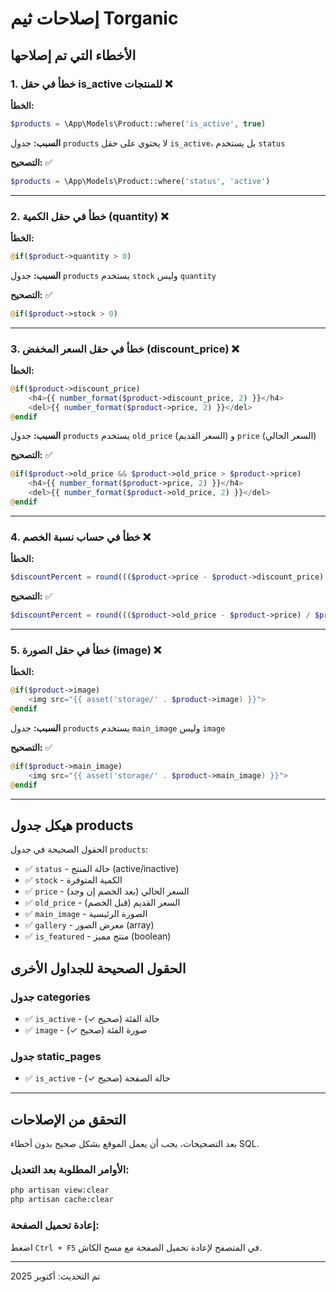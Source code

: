 # إصلاحات ثيم Torganic

## الأخطاء التي تم إصلاحها

### 1. خطأ في حقل is_active للمنتجات ❌
**الخطأ:**
```php
$products = \App\Models\Product::where('is_active', true)
```

**السبب:** جدول `products` لا يحتوي على حقل `is_active`، بل يستخدم `status`

**التصحيح:** ✅
```php
$products = \App\Models\Product::where('status', 'active')
```

---

### 2. خطأ في حقل الكمية (quantity) ❌
**الخطأ:**
```php
@if($product->quantity > 0)
```

**السبب:** جدول `products` يستخدم `stock` وليس `quantity`

**التصحيح:** ✅
```php
@if($product->stock > 0)
```

---

### 3. خطأ في حقل السعر المخفض (discount_price) ❌
**الخطأ:**
```php
@if($product->discount_price)
    <h4>{{ number_format($product->discount_price, 2) }}</h4>
    <del>{{ number_format($product->price, 2) }}</del>
@endif
```

**السبب:** جدول `products` يستخدم `old_price` (السعر القديم) و `price` (السعر الحالي)

**التصحيح:** ✅
```php
@if($product->old_price && $product->old_price > $product->price)
    <h4>{{ number_format($product->price, 2) }}</h4>
    <del>{{ number_format($product->old_price, 2) }}</del>
@endif
```

---

### 4. خطأ في حساب نسبة الخصم ❌
**الخطأ:**
```php
$discountPercent = round((($product->price - $product->discount_price) / $product->price) * 100);
```

**التصحيح:** ✅
```php
$discountPercent = round((($product->old_price - $product->price) / $product->old_price) * 100);
```

---

### 5. خطأ في حقل الصورة (image) ❌
**الخطأ:**
```php
@if($product->image)
    <img src="{{ asset('storage/' . $product->image) }}">
@endif
```

**السبب:** جدول `products` يستخدم `main_image` وليس `image`

**التصحيح:** ✅
```php
@if($product->main_image)
    <img src="{{ asset('storage/' . $product->main_image) }}">
@endif
```

---

## هيكل جدول products

الحقول الصحيحة في جدول `products`:
- ✅ `status` - حالة المنتج (active/inactive)
- ✅ `stock` - الكمية المتوفرة
- ✅ `price` - السعر الحالي (بعد الخصم إن وجد)
- ✅ `old_price` - السعر القديم (قبل الخصم)
- ✅ `main_image` - الصورة الرئيسية
- ✅ `gallery` - معرض الصور (array)
- ✅ `is_featured` - منتج مميز (boolean)

## الحقول الصحيحة للجداول الأخرى

### جدول categories
- ✅ `is_active` - حالة الفئة (صحيح ✓)
- ✅ `image` - صورة الفئة (صحيح ✓)

### جدول static_pages
- ✅ `is_active` - حالة الصفحة (صحيح ✓)

---

## التحقق من الإصلاحات

بعد التصحيحات، يجب أن يعمل الموقع بشكل صحيح بدون أخطاء SQL.

### الأوامر المطلوبة بعد التعديل:
```bash
php artisan view:clear
php artisan cache:clear
```

### إعادة تحميل الصفحة:
اضغط `Ctrl + F5` في المتصفح لإعادة تحميل الصفحة مع مسح الكاش.

---

تم التحديث: أكتوبر 2025

